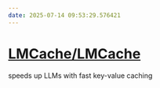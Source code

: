 ```yaml
---
date: 2025-07-14 09:53:29.576421
---
```


# [LMCache/LMCache](https://github.com/LMCache/LMCache)

speeds up LLMs with fast key-value caching